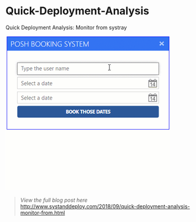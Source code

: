 # Quick-Deployment-Analysis
Quick Deployment Analysis: Monitor from systray

![alt text](https://github.com/damienvanrobaeys/PowerShell_WPF_DatePicker_Booking_System/blob/master/booking_preview.gif)

> *View the full blog post here*
http://www.systanddeploy.com/2018/09/quick-deployment-analysis-monitor-from.html
